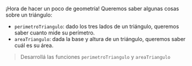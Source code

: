 ¡Hora de hacer un poco de geometría! Queremos saber algunas cosas sobre un triángulo: 

* `perimetroTriangulo`: dado los tres lados de un triángulo, queremos saber cuanto mide su perímetro. 
* `areaTriangulo`: dada la base y altura de un triángulo, queremos saber cuál es su área. 

> Desarrollá las funciones `perimetroTriangulo` y `areaTriangulo`